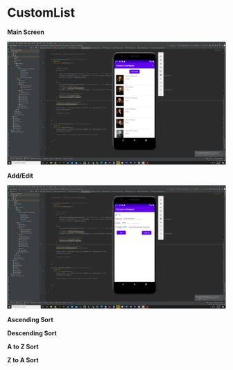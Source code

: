 # CustomList


**Main Screen**

![Main Screen](CustomList%20base%20Screen.png)


**Add/Edit**

![Add/Edit Screen](CustomList%20AddEdit%20Screen.png)


**Ascending Sort**
![]()

**Descending Sort**
![]()

**A to Z Sort**
![]()

**Z to A Sort**
![]()


